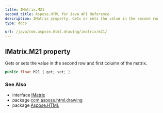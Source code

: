 ```yaml
---
title: IMatrix.M21
second_title: Aspose.HTML for Java API Reference
description: IMatrix property. Gets or sets the value in the second row and first column of the matrix
type: docs

url: /java/com.aspose.html.drawing/imatrix/m21/
---
```

## IMatrix.M21 property

Gets or sets the value in the second row and first column of the matrix.

```java
public float M21 { get; set; }
```

### See Also

* interface [IMatrix](../)
* package [com.aspose.html.drawing](../../../com.aspose.html.drawing/)
* package [Aspose.HTML](../../../)
